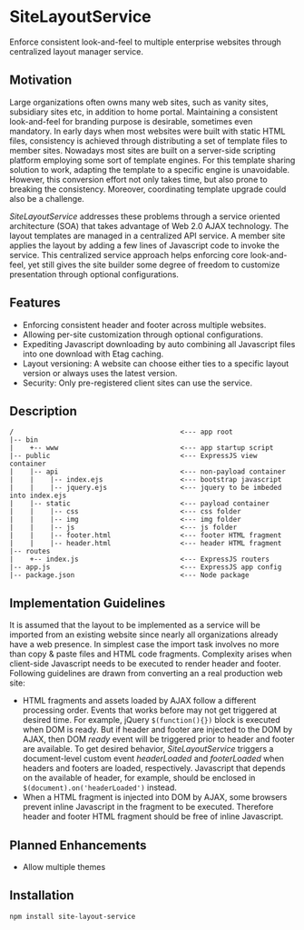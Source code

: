 SiteLayoutService
=================

Enforce consistent look-and-feel to multiple enterprise websites through centralized layout manager service.

## Motivation
Large organizations often owns many web sites, such as vanity sites, subsidiary sites etc, in addition to home portal. Maintaining a consistent look-and-feel for branding purpose is desirable, sometimes even mandatory. In early days when most websites were built with static HTML files, consistency is achieved through distributing a set of template files to member sites. Nowadays most sites are built on a server-side scripting platform employing some sort of template engines. For this template sharing solution to work, adapting the template to a specific engine is unavoidable. However, this conversion effort not only takes time, but also prone to breaking the consistency. Moreover, coordinating template upgrade could also be a challenge.

*SiteLayoutService* addresses these problems through a service oriented architecture (SOA) that takes advantage of Web 2.0 AJAX technology. The layout templates are managed in a centralized API service. A member site applies the layout by adding a few lines of Javascript code to invoke the service. This centralized service approach helps enforcing core look-and-feel, yet still gives the site builder some degree of freedom to customize presentation through optional configurations.

## Features
* Enforcing consistent header and footer across multiple websites.
* Allowing per-site customization through optional configurations.
* Expediting Javascript downloading by auto combining all Javascript files into one download with Etag caching.
* Layout versioning: A website can choose either ties to a specific layout version or always uses the latest version.
* Security: Only pre-registered client sites can use the service. 

## Description
```
/                                         <--- app root
|-- bin                                   
|    +-- www                              <--- app startup script
|-- public                                <--- ExpressJS view container
|    |-- api                              <--- non-payload container
|    |    |-- index.ejs                   <--- bootstrap javascript
|    |    |-- jquery.ejs                  <--- jquery to be imbeded into index.ejs
|    |-- static                           <--- payload container
|    |    |-- css                         <--- css folder
|    |    |-- img                         <--- img folder
|    |    |-- js                          <--- js folder
|    |    |-- footer.html                 <--- footer HTML fragment
|    |    |-- header.html                 <--- header HTML fragment
|-- routes                                
|    +-- index.js                         <--- ExpressJS routers
|-- app.js                                <--- ExpressJS app config
|-- package.json                          <--- Node package

```
## Implementation Guidelines
It is assumed that the layout to be implemented as a service will be imported from an existing website since nearly all organizations already have a web presence. In simplest case the import task involves no more than copy & paste files and HTML code fragments. Complexity arises when client-side Javascript needs to be executed to render header and footer. Following guidelines are drawn from converting an a real production web site:
* HTML fragments and assets loaded by AJAX follow a different processing order. Events that works before may not get triggered at desired time. For example, jQuery `$(function(){})` block is executed when DOM is ready. But if header and footer are injected to the DOM by AJAX, then DOM *ready* event will be triggered prior to header and footer are available. To get desired behavior, *SiteLayoutService* triggers a document-level custom event *headerLoaded* and *footerLoaded* when headers and footers are loaded, respectively. Javascript that depends on the available of header, for example, should be enclosed in `$(document).on('headerLoaded')` instead.
* When a HTML fragment is injected into DOM by AJAX, some browsers prevent inline Javascript in the fragment to be executed. Therefore header and footer HTML fragment should be free of inline Javascript.

## Planned Enhancements
* Allow multiple themes

## Installation
```npm install site-layout-service```
